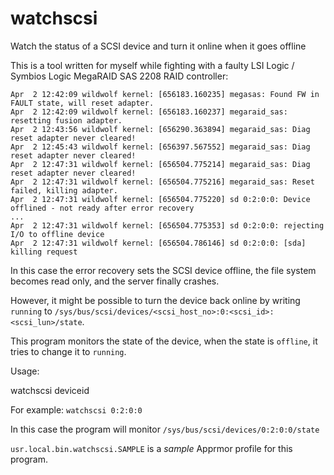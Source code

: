 # watchscsi

Watch the status of a SCSI device and turn it online when it goes offline

This is a tool written for myself while fighting with a faulty LSI Logic / Symbios Logic MegaRAID SAS 2208 RAID controller:

```
Apr  2 12:42:09 wildwolf kernel: [656183.160235] megasas: Found FW in FAULT state, will reset adapter.
Apr  2 12:42:09 wildwolf kernel: [656183.160237] megaraid_sas: resetting fusion adapter.
Apr  2 12:43:56 wildwolf kernel: [656290.363894] megaraid_sas: Diag reset adapter never cleared!
Apr  2 12:45:43 wildwolf kernel: [656397.567552] megaraid_sas: Diag reset adapter never cleared!
Apr  2 12:47:31 wildwolf kernel: [656504.775214] megaraid_sas: Diag reset adapter never cleared!
Apr  2 12:47:31 wildwolf kernel: [656504.775216] megaraid_sas: Reset failed, killing adapter.
Apr  2 12:47:31 wildwolf kernel: [656504.775220] sd 0:2:0:0: Device offlined - not ready after error recovery
...
Apr  2 12:47:31 wildwolf kernel: [656504.775353] sd 0:2:0:0: rejecting I/O to offline device
Apr  2 12:47:31 wildwolf kernel: [656504.786146] sd 0:2:0:0: [sda] killing request
```

In this case the error recovery sets the SCSI device offline, the file system becomes read only, and the server finally crashes.

However, it might be possible to turn the device back online by writing `running` to `/sys/bus/scsi/devices/<scsi_host_no>:0:<scsi_id>:<scsi_lun>/state`.

This program monitors the state of the device, when the state is `offline`, it tries to change it to `running`.

Usage:

watchscsi deviceid

For example: `watchscsi 0:2:0:0`

In this case the program will monitor `/sys/bus/scsi/devices/0:2:0:0/state`

`usr.local.bin.watchscsi.SAMPLE` is a *sample* Apprmor profile for this program.
